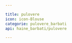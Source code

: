 ```yaml
---

title: pulovere
icon: icon-Blouse
categorie: pulovere_barbati
api: haine_barbati/pulovere

---
```


